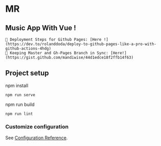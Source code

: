 # MR
## Music App With Vue !
```
🥂 Deployment Steps for Github Pages: [Here !](https://dev.to/rolanddoda/deploy-to-github-pages-like-a-pro-with-github-actions-4hdg)
🥂 Keeping Master and Gh-Pages Branch in Sync: [Here!](https://gist.github.com/mandiwise/44d1edce18f2ffb14f63)
```

## Project setup
npm install
```
npm run serve
```
npm run build
```
npm run lint
```
### Customize configuration
See [Configuration Reference](https://cli.vuejs.org/config/).
